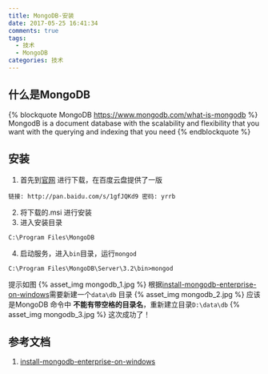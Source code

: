 ```yaml
---
title: MongoDB-安装
date: 2017-05-25 16:41:34
comments: true
tags:
  - 技术
  - MongoDB
categories: 技术
---
```


## 什么是MongoDB
{% blockquote MongoDB https://www.mongodb.com/what-is-mongodb %}
MongodB is a document database with the scalability and flexibility that you want with the querying and indexing that you need
{% endblockquote %}

<!--more-->

## 安装
1. 首先到[官网](http://www.mongodb.org/downloads) 进行下载，在百度云盘提供了一版
```
链接: http://pan.baidu.com/s/1gfJQKd9 密码: yrrb
```
2. 将下载的.msi 进行安装
3. 进入安装目录
```
C:\Program Files\MongoDB
```
4. 启动服务，进入`bin`目录，运行`mongod`
```
C:\Program Files\MongoDB\Server\3.2\bin>mongod
```
 提示如图
{% asset_img mongodb_1.jpg %}
 根据[install-mongodb-enterprise-on-windows](https://docs.mongodb.com/manual/tutorial/install-mongodb-enterprise-on-windows/)需要新建一个`data\db` 目录
{% asset_img mongodb_2.jpg %}
 应该是MongoDB 命令中 **不能有带空格的目录名**，重新建立目录`D:\data\db`
{% asset_img mongodb_3.jpg %}
这次成功了！


## 参考文档
1. [install-mongodb-enterprise-on-windows](https://docs.mongodb.com/manual/tutorial/install-mongodb-enterprise-on-windows/)
